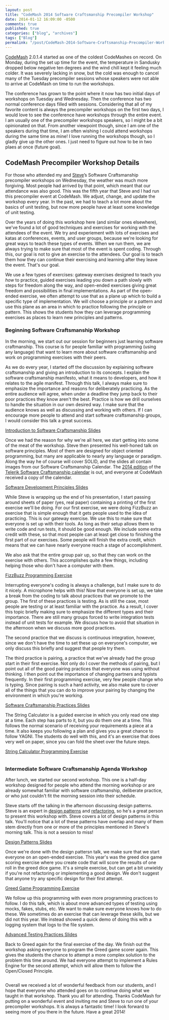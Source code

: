 ```yaml
---
layout: post
title: "CodeMash 2014 Software Craftsmanship Precompiler Workshop"
date: 2014-01-12 16:09:00 -0500
comments: true
published: true
categories: ["blog", "archives"]
tags: ["Blog"]
permalink: "/post/CodeMash-2014-Software-Craftsmanship-Precompiler-Workshop/"
---
```

<!-- more -->

<p><a href="http://CodeMash.org" target="_blank">CodeMash</a> 2.0.1.4 started as one of the coldest CodeMashes on record. On Monday, during the set up time for the event, the temperature in Sandusky dropped below negative ten degrees and the wind chill kept it feeling much colder. It was severely lacking in snow, but the cold was enough to cancel many of the Tuesday precompiler sessions whose speakers were not able to arrive at CodeMash on time to run the workshops.</p>
<p>The conference has grown to the point where it now has two initial days of workshops on Tuesday and Wednesday. Then the conference has two normal conference days filled with sessions. Considering that all of my favorite content is always the precompiler workshops on the first two days, I would love to see the conference have workshops through the entire event. I am usually one of the precompiler workshops speakers, so I might be a bit opinionated on that. From another viewpoint though, since I am one of the speakers during that time, I am often wishing I could attend workshops during the same time as mine! I love running the workshops though, so I gladly give up the other ones. I just need to figure out how to be in two plaes at once (future goal).</p>
<h2>CodeMash Precompiler Workshop Details</h2>
<p>For those who attended my and&nbsp;<a href="http://ardalis.com">Steve</a>&rsquo;s Software Craftsmanship precompiler workshops on Wednesday, the weather was much more forgiving. Most people had arrived by that point, which meant that our attendance was also good. This was the fifth year that Steve and I had run this precompiler event at CodeMash. We adjust, change, and update the workshop every year. In the past, we had to teach a lot more about the basics of unit testing, but now more people have at least some knowledge of unit testing.</p>
<p>Over the years of doing this workshop here (and similar ones elsewhere), we've found a lot of good techniques and exercises for working with the attendees of the event. We try and experiement with lots of exercises and katas at conferences, events, and user groups, because we're looking for great ways to teach these types of events. When we run them, we are always trying to make sure that most of the event is spent coding. Through this, our goal is not to give an exercise to the attendees. Our goal is to teach them how they can continue their exercising and learning after they leave the event. That's our goal.</p>
<p>We use a few types of exercises: gateway exercises designed to teach you <em>how</em>&nbsp;to practice, guided exercises leading you down a path slowly with steps for freedom along the way, and open-ended exercises giving great freedom and possibilities in final implementations. As part of the open-ended exercise, we often attempt to use that as a plane up which to build a specific type of implementation. We will choose a principle or a pattern and use this plane as an area in which to practice following the principle or pattern. This shows the students how they can leverage programming exercises as places to learn new principles and patterns.</p>
<h3>Beginning Software Craftsmanship Workshop</h3>
<p>In the morning, we start out our session for beginners just learning software craftmanship. This course is for people familiar with programming (using any language) that want to learn more about software craftsmanship and work on programming exercises with their peers.</p>
<p>As we do every year, I started off the discussion by explaining software craftsmanship and giving an introduction to its concepts. I explain the software craftsmanship manifesto, what it means to developers, and how it relates to the agile manifest. Through this talk, I always make sure to emphasize the importance and reasons for deliberately practicing. As the entire audience will agree, when under a deadline they jump back to their poor practices they know aren't the best. Practice is how we drill ourselves to handle the situation in our own desired way. I make sure that the audience knows as well as discussing and working with others. If I can encourage more people to attend and start software craftsmanship groups, I would consider this talk a great success.</p>
<p><a href="/file.axd?file=2014%2f1%2f00-Software+Craftsmanship.pptx">Introduction to Software Craftsmanship Slides</a></p>
<p>Once we had the reason for why we're all here, we start getting into some of the meat of the workshop. Steve then presented his well-honed talk on software principles. Most of them are designed for object oriented programming, but many are applicable to nearly any language or paradigm. Along the way he of course will cover SOLID, and the slides all contain images from our Software Craftsmanship Calendar. The <a href="http://brendan.enrick.com/post/2014-Software-Craftsmanship-Calendar.aspx" target="_blank">2014 edition</a> of the <a href="http://gear.telerik.com/">Telerik Software Craftsmanship calendar</a> is out, and everyone at CodeMash received a copy of the calendar.</p>
<p><a href="/file.axd?file=2014%2f1%2f01-Principles.pptx">Software Development Principles Slides</a></p>
<p>While Steve is wrapping up the end of his presentation, I start passing around sheets of paper (yes, real paper) containing a printing of the first exercise we'll be doing. For our first exercise, we were doing FizzBuzz an exercise that is simple enough that it gets people used to the idea of practicing. This is our gateway exercise. We use this to make sure that everyone is set up with their tools. As long as their setup allows them to write code and run tests, it should be good enough. We include some extra credit with these, so that most people can at least get close to finishing the first part of our exercises. Some people will finish the extra credit, which means that we can have nearly everyone reach a stage of accomplishment.&nbsp;</p>
<p>We also ask that the entire group pair up, so that they can work on the exercise with others. This accomplishes quite a few things, including helping those who don't have a computer with them.</p>
<p><a href="/file.axd?file=2014%2f1%2ffizzbuzz+kata.pdf">FizzBuzz Programming Exercise</a></p>
<p>Interrupting everyone's coding is always a challenge, but I make sure to do it nicely. A microphone helps with this! Now that everyone is set up, we take a break from the coding to talk about practices that we promote to the group. The first of these practices is testing. As is still the case, most people are testing or at least familiar with the practice. As a result, I cover this topic briefly making sure to emphasize the different types and their importance. There are still many groups forced to write integration tests instead of unit tests for example. We discuss how to avoid that situation in the afternoon when we discuss more good practices.&nbsp;</p>
<p>The second practice that we discuss is continuous integration, however, since we don't have the time to set these up on everyone's computer, we only discuss this briefly and suggest that people try them.</p>
<p>The third practice is pairing, a practice that we've already had the group start in their first exercise. Not only do I cover the methods of pairing, but I point out all of the good pairing practices that everyone was using without thinking. I then point out the importance of changing partners and typists frequently. In their first programming exercise, very few people change who is typing. Since pairing is such a hard activity, we also make sure to cover all of the things that you can do to improve your pairing by changing the environment in which you're working.</p>
<p><a href="/file.axd?file=2014%2f1%2f02-Practices.pptx">Software Craftsmanship Practices Slides</a></p>
<p>The String Calculator is a guided exercise in which you only read one step at a time. Each step has parts to it, but you do them one at a time. This follows the normal scenario of receiving your requirements a piece at a time. It also keeps you following a plan and gives you a great chance to follow YAGNI. The students do well with this, and it's an exercise that does very well on paper, since you can fold the sheet over the future steps.&nbsp;</p>
<p><a href="/file.axd?file=2014%2f1%2fstring+calculator+kata.pdf">String Calculator Programming Exercise</a></p>
<p><img style="max-width:100%;" src="/image.axd?picture=2014%2f1%2fBSC2014-5.jpg" alt="" /></p>
<h3>Intermediate Software Craftsmanship Agenda Workshop</h3>
<p>After lunch, we started our second workshop. This one is a half-day workshop designed for people who attend the morning workshop or are already somewhat familiar with software craftsmanship, deliberate practice, or who just couldn't fit the morning session into their schedule.&nbsp;</p>
<p>Steve starts off the talking in the afternoon discussing design patterns. Steve is an expert in <a href="http://pluralsight.com/training/Courses/TableOfContents/patterns-library" target="_blank">design patterns</a> and <a href="http://pluralsight.com/training/Courses/TableOfContents/refactoring-fundamentals" target="_blank">refactoring</a>, so he's a great person to present this workshop with. Steve covers a lot of design patterns in this talk. You'll notice that a lot of these patterns have overlap and many of them stem directly from one or more of the principles mentioned in Steve's morning talk. This is not a session to miss!</p>
<p><a href="/file.axd?file=2014%2f1%2f03-Patterns.pptx">Design Patterns Slides</a></p>
<p>Once we're done with the design pattersn talk, we make sure that we start everyone on an open-ended exercise. This year's was the greed dice game scoring exercise where you create code that will score the results of one roll in the greed dice game. It's a simple exercise, but can get a bit unwieldy if you're not refactoring or implementing a good design. We don't suggest that anyone try any specific design for their first attempt.</p>
<p><a href="/file.axd?file=2014%2f1%2fgreed+kata.pdf">Greed Game Programming Exercise</a></p>
<p>We follow up this programming with even more programming practices to follow. I do this talk, which is about more advanced types of testing using mocks, fakes, stubs, etc. We want to make sure everyone knows how to do these. We sometimes do an exercise that can leverage these skills, but we did not this year. We instead showed a quick demo of doing this with a logging system that logs to the file system.</p>
<p><a href="/file.axd?file=2014%2f1%2f04-More+Practices.pptx">Advanced Testing Practices Slides </a></p>
<p>Back to Greed again for the final exercise of the day. We finish out the workshop asking everyone to program the Greed game scorer again. This gives the students the chance to attempt a more complex solution to the problem this time around. We had everyone attempt to implement a Rules Engine for the second attempt, which will allow them to follow the Open/Closed Principle.</p>
<p><img style="max-width:100%;" src="/image.axd?picture=2014%2f1%2fISC2014-1.jpg" alt="" /></p>
<p>Overall we received a lot of wonderful feedback from our students, and I hope that everyone who attended goes on to continue doing what we taught in that workshop. Thank you all for attending. Thanks CodeMash for putting on a wonderful event and inviting me and Steve to run one of your precompiler workshops. It is always a fantastic time! I look forward to seeing more of you there in the future. Have a great 2014!</p>
